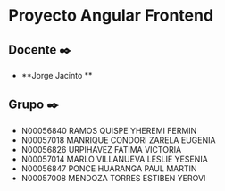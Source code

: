 # Proyecto Angular Frontend

## Docente ✒️

* **Jorge Jacinto **

## Grupo  ✒️
* N00056840	RAMOS	QUISPE	YHEREMI FERMIN
* N00057018	MANRIQUE CONDORI	ZARELA EUGENIA	
* N00056826	URPIHAVEZ	FATIMA VICTORIA	
* N00057014	MARLO	VILLANUEVA	LESLIE YESENIA
* N00056847	PONCE	HUARANGA	PAUL MARTIN
* N00057008	MENDOZA	TORRES	ESTIBEN YEROVI
